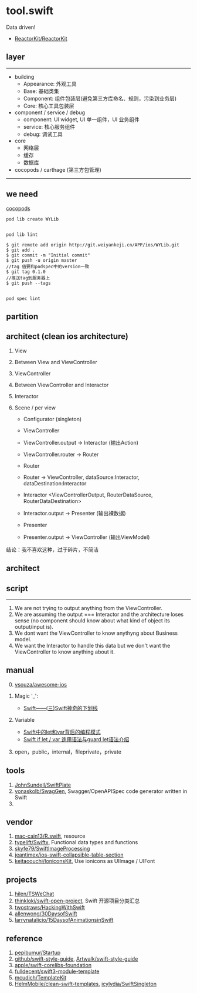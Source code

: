 # tool.swift

Data driven!

- [ReactorKit/ReactorKit](https://github.com/ReactorKit/ReactorKit)

## layer

---

* building
    - Appearance: 外观工具
    - Base: 基础类集
    - Component: 组件包装层(避免第三方库命名、规则，污染到业务层)
    - Core: 核心工具包装层
* component / service / debug
    - component: UI widget, UI 单一组件，UI 业务组件
    - service: 核心服务组件
    - debug: 调试工具
* core
    - 网络层
    - 缓存
    - 数据库
* cocopods / carthage (第三方包管理)

---

## we need

[cocopods](https://www.jianshu.com/p/36953a48937d)

```
pod lib create WYLib


pod lib lint

$ git remote add origin http://git.weiyankeji.cn/APP/ios/WYLib.git
$ git add .
$ git commit -m "Initial commit"
$ git push -u origin master
//tag 值要和podspec中的version一致
$ git tag 0.1.0
//推送tag到服务器上
$ git push --tags


pod spec lint
```

## partition

## architect (clean ios architecture)

1. View
2. Between View and ViewController
2. ViewController
3. Between ViewController and Interactor
3. Interactor

1. Scene / per view
    - Configurator (singleton)
    
    - ViewController <PresenterOutput>
    - ViewController.output -> Interactor (输出Action)
    - ViewController.router -> Router
    
    - Router <RouterInput>
    - Router -> ViewController, dataSource:Interactor, dataDestination:Interactor
    
    - Interactor <ViewControllerOutput, RouterDataSource, RouterDataDestination>
    - Interactor.output -> Presenter (输出裸数据)
    
    - Presenter <tInteractorOutput>
    - Presenter.output -> ViewController (输出ViewModel)


结论：我不喜欢这种，过于碎片，不简洁

## architect



## script


----
1. We are not trying to output anything from the ViewController.
2. We are assuming the output === Interactor and the architecture loses sense (no component should know about what kind of object its output/input is).
3. We dont want the ViewController to know anythyng about Business model.
4. We want the Interactor to handle this data but we don't want the ViewController to know anything about it.

## manual

0. [vsouza/awesome-ios](https://github.com/vsouza/awesome-ios)

1. Magic '_': 
    - [Swift——(三)Swift神奇的下划线](http://www.cnblogs.com/bhlsheji/p/4746072.html)
2. Variable
    - [Swift中的let和var背后的编程模式](http://www.open-open.com/news/view/eb9089)
    - [Swift if let / var 连用语法与guard let语法介绍](http://www.jianshu.com/p/2d5bcff1a696)
3. open，public，internal，fileprivate，private

## tools

1. [JohnSundell/SwiftPlate](https://github.com/JohnSundell/SwiftPlate)
2. [yonaskolb/SwagGen](https://github.com/yonaskolb/SwagGen), Swagger/OpenAPISpec code generator written in Swift
3. 

## vendor

1. [mac-cain13/R.swift](https://github.com/mac-cain13/R.swift), resource
2. [typelift/Swiftx](https://github.com/typelift/Swiftx), Functional data types and functions
3. [skyfe79/SwiftImageProcessing](https://github.com/skyfe79/SwiftImageProcessing)
4. [jeantimex/ios-swift-collapsible-table-section](https://github.com/jeantimex/ios-swift-collapsible-table-section)
5. [keitaoouchi/IoniconsKit](https://github.com/keitaoouchi/IoniconsKit), Use ionicons as UIImage / UIFont

## projects

1. [hilen/TSWeChat](https://github.com/hilen/TSWeChat)
2. [thinkloki/swift-open-project](https://github.com/thinkloki/swift-open-project), Swift 开源项目分类汇总
3. [twostraws/HackingWithSwift](https://github.com/twostraws/HackingWithSwift)
4. [allenwong/30DaysofSwift](https://github.com/allenwong/30DaysofSwift)
5. [larrynatalicio/15DaysofAnimationsinSwift](https://github.com/larrynatalicio/15DaysofAnimationsinSwift)

## reference

1. [pepibumur/Startup](https://github.com/pepibumur/Startup)
2. [github/swift-style-guide](https://github.com/github/swift-style-guide), [Artwalk/swift-style-guide](https://github.com/Artwalk/swift-style-guide/blob/master/README_CN.md)
3. [apple/swift-corelibs-foundation](https://github.com/apple/swift-corelibs-foundation)
4. [fulldecent/swift3-module-template](https://github.com/fulldecent/swift3-module-template)
5. [mcudich/TemplateKit](https://github.com/mcudich/TemplateKit)
6. [HelmMobile/clean-swift-templates](https://github.com/HelmMobile/clean-swift-templates), [icylydia/SwiftSingleton](https://github.com/icylydia/SwiftSingleton)